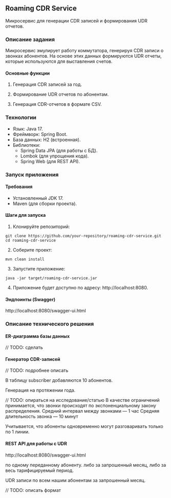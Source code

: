 ## Roaming CDR Service
Микросервис для генерации CDR записей и формирования UDR отчетов.

### Описание задания
Микросервис эмулирует работу коммутатора, генерируя CDR записи о звонках абонентов. На основе этих данных формируются UDR отчеты, которые используются для выставления счетов.

#### Основные функции
1. Генерация CDR записей за год.

2. Формирование UDR отчетов по абонентам.

3. Генерация CDR-отчетов в формате CSV.

### Технологии
- Язык: Java 17.
- Фреймворк: Spring Boot.
- База данных: H2 (встроенная).
- Библиотеки:
	- Spring Data JPA (для работы с БД).
	- Lombok (для упрощения кода).
	- Spring Web (для REST API).
	
### Запуск приложения
#### Требования
- Установленный JDK 17.
- Maven (для сборки проекта).

#### Шаги для запуска
1. Клонируйте репозиторий:

`git clone https://github.com/your-repository/roaming-cdr-service.git
cd roaming-cdr-service`

2. Соберите проект:

`mvn clean install`

3. Запустите приложение:

`java -jar target/roaming-cdr-service.jar`

4. Приложение будет доступно по адресу: http://localhost:8080.

#### Эндпоинты (Swagger)

http://localhost:8080/swagger-ui.html

### Описание технического решения

#### ER-диаграмма базы данных

// TODO: сделать

#### Генератор CDR-записей

// TODO: подробнее описать

В таблицу subscriber добавляются 10 абонентов.

Генерация на протяжении года. 

// TODO: опираться на исследование/статью
В качестве ограничений принимается, что звонки происходят по экспоненциальному закону распределения. 
Средний интервал между звонками — 1 час
Средняя длительность звонка — 10 минут

Учитывается, что абоненты одновременно могут разговаривать только по 1 линии.

#### REST API для работы с UDR

http://localhost:8080/swagger-ui.html

по одному переданному абоненту. 
либо за запрошенный месяц, либо за весь тарифицируемый период.

UDR записи по всем нашим абонентам за запрошенный месяц.

// TODO: описать формат